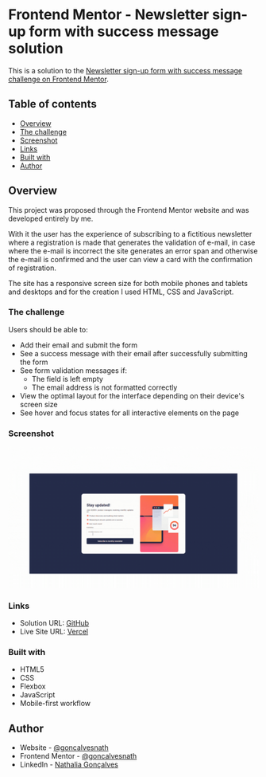 # Frontend Mentor - Newsletter sign-up form with success message solution

This is a solution to the [Newsletter sign-up form with success message challenge on Frontend Mentor](https://www.frontendmentor.io/challenges/newsletter-signup-form-with-success-message-3FC1AZbNrv). 

## Table of contents

  - [Overview](#overview)
  - [The challenge](#the-challenge)
  - [Screenshot](#screenshot)
  - [Links](#links)
  - [Built with](#built-with)
  - [Author](#author)

## Overview

This project was proposed through the Frontend Mentor website and was developed entirely by me. 

With it the user has the experience of subscribing to a fictitious newsletter where a registration is made that generates the validation of e-mail, in case where the e-mail is incorrect the site generates an error span and otherwise the e-mail is confirmed and the user can view a card with the confirmation of registration. 

The site has a responsive screen size for both mobile phones and tablets and desktops and for the creation I used HTML, CSS and JavaScript.

### The challenge

Users should be able to:

- Add their email and submit the form
- See a success message with their email after successfully submitting the form
- See form validation messages if:
  - The field is left empty
  - The email address is not formatted correctly
- View the optimal layout for the interface depending on their device's screen size
- See hover and focus states for all interactive elements on the page

### Screenshot

![](/assets/images/newsletter-signup-form.gif)


### Links

- Solution URL: [GitHub](https://github.com/GoncalvesNath/newsletter-signup)
- Live Site URL: [Vercel](https://newsletter-signup-five-xi.vercel.app/)

### Built with

- HTML5
- CSS 
- Flexbox
- JavaScript
- Mobile-first workflow


## Author

- Website - [@goncalvesnath](https://github.com/GoncalvesNath)
- Frontend Mentor - [@goncalvesnath](https://www.frontendmentor.io/profile/GoncalvesNath)
- LinkedIn - [Nathalia Gonçalves](https://www.linkedin.com/in/nathalia-g-dias/)
